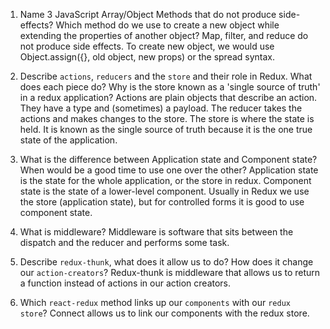1.  Name 3 JavaScript Array/Object Methods that do not produce side-effects? Which method do we use to create a new object while extending the properties of another object?
    Map, filter, and reduce do not produce side effects. To create new object, we would use Object.assign({}, old object, new props) or the spread syntax.

2.  Describe `actions`, `reducers` and the `store` and their role in Redux. What does each piece do? Why is the store known as a 'single source of truth' in a redux application?
    Actions are plain objects that describe an action. They have a type and (sometimes) a payload. The reducer takes the actions and makes changes to the store. The store is where the
    state is held. It is known as the single source of truth because it is the one true state of the application.

3.  What is the difference between Application state and Component state? When would be a good time to use one over the other?
    Application state is the state for the whole application, or the store in redux. Component state is the state of a lower-level component. Usually in Redux we use the store (application state),
    but for controlled forms it is good to use component state.

4.  What is middleware?
    Middleware is software that sits between the dispatch and the reducer and performs some task.

5.  Describe `redux-thunk`, what does it allow us to do? How does it change our `action-creators`?
    Redux-thunk is middleware that allows us to return a function instead of actions in our action creators.

6.  Which `react-redux` method links up our `components` with our `redux store`?
    Connect allows us to link our components with the redux store.

